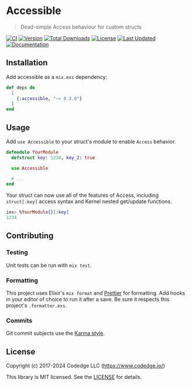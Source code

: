 # Accessible

> Dead-simple Access behaviour for custom structs

[![CI](https://github.com/codedge-llc/accessible/actions/workflows/ci.yml/badge.svg)](https://github.com/codedge-llc/accessible/actions/workflows/ci.yml)
[![Version](https://img.shields.io/hexpm/v/accessible.svg)](https://hex.pm/packages/accessible)
[![Total Downloads](https://img.shields.io/hexpm/dt/accessible.svg)](https://hex.pm/packages/accessible)
[![License](https://img.shields.io/hexpm/l/accessible.svg)](https://github.com/codedge-llc/accessible/blob/master/LICENSE.md)
[![Last Updated](https://img.shields.io/github/last-commit/codedge-llc/accessible.svg)](https://github.com/codedge-llc/accessible/commits/master)
[![Documentation](https://img.shields.io/badge/documentation-gray)](https://hexdocs.pm/accessible/)

## Installation

Add accessible as a `mix.exs` dependency:

```elixir
def deps do
  [
    {:accessible, "~> 0.3.0"}
  ]
end
```

## Usage

Add `use Accessible` to your struct's module to enable `Access` behavior.

```elixir
defmodule YourModule
  defstruct key: 1234, key_2: true

  use Accessible

  # ...
end
```

Your struct can now use all of the features of Access, including `struct[:key]` access syntax and Kernel nested get/update functions.

```elixir
iex> %YourModule{}[:key]
1234
```

## Contributing

### Testing

Unit tests can be run with `mix test`.

### Formatting

This project uses Elixir's `mix format` and [Prettier](https://prettier.io) for formatting.
Add hooks in your editor of choice to run it after a save. Be sure it respects this project's
`.formatter.exs`.

### Commits

Git commit subjects use the [Karma style](http://karma-runner.github.io/5.0/dev/git-commit-msg.html).

## License

Copyright (c) 2017-2024 Codedge LLC (https://www.codedge.io/)

This library is MIT licensed. See the [LICENSE](https://github.com/codedge-llc/accessible/blob/master/LICENSE) for details.
